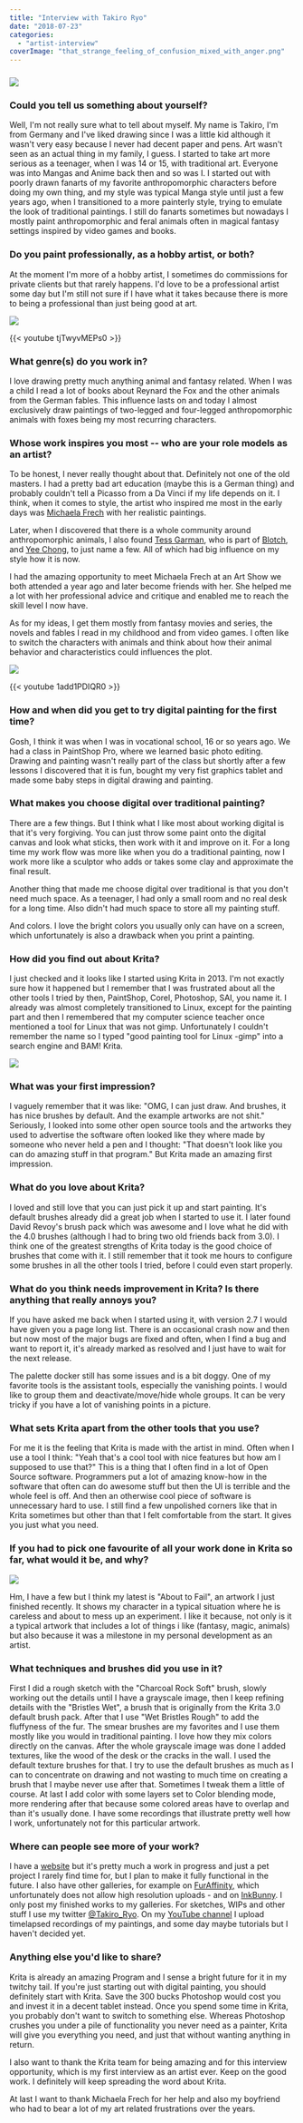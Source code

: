 ```yaml
---
title: "Interview with Takiro Ryo"
date: "2018-07-23"
categories: 
  - "artist-interview"
coverImage: "that_strange_feeling_of_confusion_mixed_with_anger.png"
---
```


### ![](../images/friend_or_foe.png)

### Could you tell us something about yourself?

Well, I'm not really sure what to tell about myself. My name is Takiro, I'm from Germany and I've liked drawing since I was a little kid although it wasn't very easy because I never had decent paper and pens. Art wasn't seen as an actual thing in my family, I guess. I started to take art more serious as a teenager, when I was 14 or 15, with traditional art. Everyone was into Mangas and Anime back then and so was I. I started out with poorly drawn fanarts of my favorite anthropomorphic characters before doing my own thing, and my style was typical Manga style until just a few years ago, when I transitioned to a more painterly style, trying to emulate the look of traditional paintings. I still do fanarts sometimes but nowadays I mostly paint anthropomorphic and feral animals often in magical fantasy settings inspired by video games and books.

### Do you paint professionally, as a hobby artist, or both?

At the moment I'm more of a hobby artist, I sometimes do commissions for private clients but that rarely happens. I'd love to be a professional artist some day but I'm still not sure if I have what it takes because there is more to being a professional than just being good at art.

![](../images/nyaaas_lickable_paws.png)

{{< youtube tjTwyvMEPs0 >}}

### What genre(s) do you work in?

I love drawing pretty much anything animal and fantasy related. When I was a child I read a lot of books about Reynard the Fox and the other animals from the German fables. This influence lasts on and today I almost exclusively draw paintings of two-legged and four-legged anthropomorphic animals with foxes being my most recurring characters.

### Whose work inspires you most -- who are your role models as an artist?

To be honest, I never really thought about that. Definitely not one of the old masters. I had a pretty bad art education (maybe this is a German thing) and probably couldn't tell a Picasso from a Da Vinci if my life depends on it. I think, when it comes to style, the artist who inspired me most in the early days was [Michaela Frech](http://michaela-frech.de) with her realistic paintings.

Later, when I discovered that there is a whole community around anthropomorphic animals, I also found [Tess Garman](http://tessgarman.tumblr.com/), who is part of [Blotch](http://www.screwbald.com/?page_id=16), and [Yee Chong](https://www.instagram.com/art_of_silverfox/), to just name a few. All of which had big influence on my style how it is now.

I had the amazing opportunity to meet Michaela Frech at an Art Show we both attended a year ago and later become friends with her. She helped me a lot with her professional advice and critique and enabled me to reach the skill level I now have.

As for my ideas, I get them mostly from fantasy movies and series, the novels and fables I read in my childhood and from video games. I often like to switch the characters with animals and think about how their animal behavior and characteristics could influences the plot.

![](../images/sightseeing_flight.png)

{{< youtube 1add1PDIQR0 >}}

### How and when did you get to try digital painting for the first time?

Gosh, I think it was when I was in vocational school, 16 or so years ago. We had a class in PaintShop Pro, where we learned basic photo editing. Drawing and painting wasn't really part of the class but shortly after a few lessons I discovered that it is fun, bought my very fist graphics tablet and made some baby steps in digital drawing and painting.

### What makes you choose digital over traditional painting?

There are a few things. But I think what I like most about working digital is that it's very forgiving. You can just throw some paint onto the digital canvas and look what sticks, then work with it and improve on it. For a long time my work flow was more like when you do a traditional painting, now I work more like a sculptor who adds or takes some clay and approximate the final result.

Another thing that made me choose digital over traditional is that you don't need much space. As a teenager, I had only a small room and no real desk for a long time. Also didn't had much space to store all my painting stuff.

And colors. I love the bright colors you usually only can have on a screen, which unfortunately is also a drawback when you print a painting.

### How did you find out about Krita?

I just checked and it looks like I started using Krita in 2013. I'm not exactly sure how it happened but I remember that I was frustrated about all the other tools I tried by then, PaintShop, Corel, Photoshop, SAI, you name it. I already was almost completely transitioned to Linux, except for the painting part and then I remembered that my computer science teacher once mentioned a tool for Linux that was not gimp. Unfortunately I couldn't remember the name so I typed "good painting tool for Linux -gimp" into a search engine and BAM! Krita.

![](../images/dont_let_go_we_almost_have_one.png)

### What was your first impression?

I vaguely remember that it was like: "OMG, I can just draw. And brushes, it has nice brushes by default. And the example artworks are not shit." Seriously, I looked into some other open source tools and the artworks they used to advertise the software often looked like they where made by someone who never held a pen and I thought: "That doesn't look like you can do amazing stuff in that program." But Krita made an amazing first impression.

### What do you love about Krita?

I loved and still love that you can just pick it up and start painting. It's default brushes already did a great job when I started to use it. I later found David Revoy's brush pack which was awesome and I love what he did with the 4.0 brushes (although I had to bring two old friends back from 3.0). I think one of the greatest strengths of Krita today is the good choice of brushes that come with it. I still remember that it took me hours to configure some brushes in all the other tools I tried, before I could even start properly.

### What do you think needs improvement in Krita? Is there anything that really annoys you?

If you have asked me back when I started using it, with version 2.7 I would have given you a page long list. There is an occasional crash now and then but now most of the major bugs are fixed and often, when I find a bug and want to report it, it's already marked as resolved and I just have to wait for the next release.

The palette docker still has some issues and is a bit doggy. One of my favorite tools is the assistant tools, especially the vanishing points. I would like to group them and deactivate/move/hide whole groups. It can be very tricky if you have a lot of vanishing points in a picture.

### What sets Krita apart from the other tools that you use?

For me it is the feeling that Krita is made with the artist in mind. Often when I use a tool I think: "Yeah that's a cool tool with nice features but how am I supposed to use that?" This is a thing that I often find in a lot of Open Source software. Programmers put a lot of amazing know-how in the software that often can do awesome stuff but then the UI is terrible and the whole feel is off. And then an otherwise cool piece of software is unnecessary hard to use. I still find a few unpolished corners like that in Krita sometimes but other than that I felt comfortable from the start. It gives you just what you need.

### If you had to pick one favourite of all your work done in Krita so far, what would it be, and why?

![](../images/about_to_fail.png)

Hm, I have a few but I think my latest is "About to Fail", an artwork I just finished recently. It shows my character in a typical situation where he is careless and about to mess up an experiment. I like it because, not only is it a typical artwork that includes a lot of things i like (fantasy, magic, animals) but also because it was a milestone in my personal development as an artist.

### What techniques and brushes did you use in it?

First I did a rough sketch with the "Charcoal Rock Soft" brush, slowly working out the details until I have a grayscale image, then I keep refining details with the "Bristles Wet", a brush that is originally from the Krita 3.0 default brush pack. After that I use "Wet Bristles Rough" to add the fluffyness of the fur. The smear brushes are my favorites and I use them mostly like you would in traditional painting. I love how they mix colors directly on the canvas. After the whole grayscale image was done I added textures, like the wood of the desk or the cracks in the wall. I used the default texture brushes for that. I try to use the default brushes as much as I can to concentrate on drawing and not wasting to much time on creating a brush that I maybe never use after that. Sometimes I tweak them a little of course. At last I add color with some layers set to Color blending mode, more rendering after that because some colored areas have to overlap and than it's usually done. I have some recordings that illustrate pretty well how I work, unfortunately not for this particular artwork.

### Where can people see more of your work?

I have a [website](http://gelbfuchs.com) but it's pretty much a work in progress and just a pet project I rarely find time for, but I plan to make it fully functional in the future. I also have other galleries, for example on [FurAffinity,](https://www.furaffinity.net/gallery/takiro/) which unfortunately does not allow high resolution uploads - and on [InkBunny](https://inkbunny.net/gallery/Takiro). I only post my finished works to my galleries. For sketches, WIPs and other stuff I use my twitter [@Takiro\_Ryo](https://twitter.com/Takiro_Ryo). On my [YouTube channel](https://www.youtube.com/user/TakiroRyo) I upload timelapsed recordings of my paintings, and some day maybe tutorials but I haven't decided yet.

### Anything else you'd like to share?

Krita is already an amazing Program and I sense a bright future for it in my twitchy tail. If you're just starting out with digital painting, you should definitely start with Krita. Save the 300 bucks Photoshop would cost you and invest it in a decent tablet instead. Once you spend some time in Krita, you probably don't want to switch to something else. Whereas Photoshop crushes you under a pile of functionality you never need as a painter, Krita will give you everything you need, and just that without wanting anything in return.

I also want to thank the Krita team for being amazing and for this interview opportunity, which is my first interview as an artist ever. Keep on the good work. I definitely will keep spreading the word about Krita.

At last I want to thank Michaela Frech for her help and also my boyfriend who had to bear a lot of my art related frustrations over the years.
